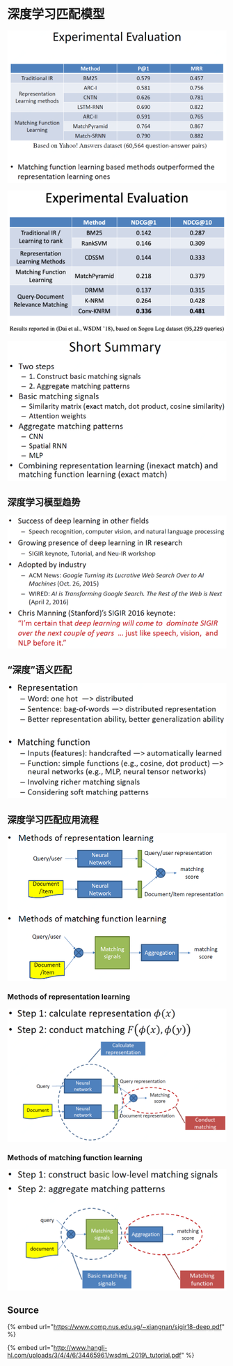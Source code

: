 # 深度学习匹配模型

![](../../../../../.gitbook/assets/qi-ye-dong-dong-jie-tu-20190417123159.png)

![](../../../../../.gitbook/assets/lark20190528162614.png)

![](../../../../../.gitbook/assets/qi-ye-dong-dong-jie-tu-20190417123247.png)

## 深度学习模型趋势

![](../../../../../.gitbook/assets/qi-ye-dong-dong-jie-tu-20190417111923.png)

## “深度”语义匹配

![](../../../../../.gitbook/assets/qi-ye-dong-dong-jie-tu-20190417112103.png)

## 深度学习匹配应用流程

![](../../../../../.gitbook/assets/qi-ye-dong-dong-jie-tu-20190417112438.png)

### Methods of representation learning

![](../../../../../.gitbook/assets/qi-ye-dong-dong-jie-tu-20190417112557.png)

### Methods of matching function learning

![](../../../../../.gitbook/assets/qi-ye-dong-dong-jie-tu-20190417112627.png)

## 

## Source

{% embed url="https://www.comp.nus.edu.sg/~xiangnan/sigir18-deep.pdf" %}

{% embed url="http://www.hangli-hl.com/uploads/3/4/4/6/34465961/wsdm\_2019\_tutorial.pdf" %}

